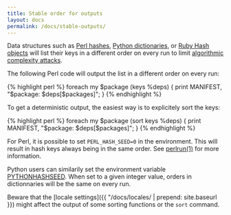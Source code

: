 ```yaml
---
title: Stable order for outputs
layout: docs
permalink: /docs/stable-outputs/
---
```


Data structures such as [Perl
hashes](http://perldoc.perl.org/functions/keys.html), [Python
dictionaries](https://docs.python.org/2/library/stdtypes.html#mapping-types-dict),
or [Ruby Hash objects](http://ruby-doc.org/core/Hash.html) will list their keys
in a different order on every run to limit [algorithmic complexity
attacks](http://perldoc.perl.org/perlsec.html#Algorithmic-Complexity-Attacks).

The following Perl code will output the list in a different order on every run:

<div class="wrong">
{% highlight perl %}
foreach my $package (keys %deps) {
    print MANIFEST, "$package: $deps[$packages]";
}
{% endhighlight %}
</div>

To get a deterministic output, the easiest way is to explicitely sort the keys:

<div class="correct">
{% highlight perl %}
foreach my $package (sort keys %deps) {
    print MANIFEST, "$package: $deps[$packages]";
}
{% endhighlight %}
</div>

For Perl, it is possible to set `PERL_HASH_SEED=0` in the environment. This
will result in hash keys always being in the same order. See
[perlrun(1)](http://perldoc.perl.org/perlrun.html) for more information.

Python users can similarily set the environment variable
[PYTHONHASHSEED](https://docs.python.org/2/using/cmdline.html#envvar-PYTHONHASHSEED).
When set to a given integer value, orders in dictionnaries will be the same on
every run.

Beware that the [locale settings]({{ "/docs/locales/ | prepend: site.baseurl }})
might affect the output of some sorting functions or the `sort` command.
